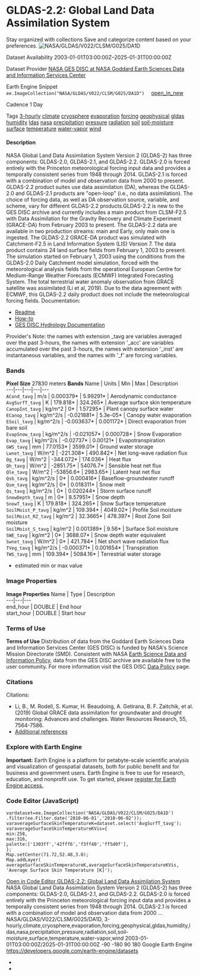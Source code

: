  
#  GLDAS-2.2: Global Land Data Assimilation System 
Stay organized with collections  Save and categorize content based on your preferences. 
![NASA/GLDAS/V022/CLSM/G025/DA1D](https://developers.google.com/earth-engine/datasets/images/NASA/NASA_GLDAS_V022_CLSM_G025_DA1D_sample.png) 

Dataset Availability
    2003-01-01T03:00:00Z–2025-01-31T00:00:00Z 

Dataset Provider
     [ NASA GES DISC at NASA Goddard Earth Sciences Data and Information Services Center ](https://doi.org/10.5067/TXBMLX370XX8) 

Earth Engine Snippet
     `    ee.ImageCollection("NASA/GLDAS/V022/CLSM/G025/DA1D")   ` [ open_in_new ](https://code.earthengine.google.com/?scriptPath=Examples:Datasets/NASA/NASA_GLDAS_V022_CLSM_G025_DA1D) 

Cadence
    1 Day 

Tags
     [3-hourly](https://developers.google.com/earth-engine/datasets/tags/3-hourly) [climate](https://developers.google.com/earth-engine/datasets/tags/climate) [cryosphere](https://developers.google.com/earth-engine/datasets/tags/cryosphere) [evaporation](https://developers.google.com/earth-engine/datasets/tags/evaporation) [forcing](https://developers.google.com/earth-engine/datasets/tags/forcing) [geophysical](https://developers.google.com/earth-engine/datasets/tags/geophysical) [gldas](https://developers.google.com/earth-engine/datasets/tags/gldas) [humidity](https://developers.google.com/earth-engine/datasets/tags/humidity) [ldas](https://developers.google.com/earth-engine/datasets/tags/ldas) [nasa](https://developers.google.com/earth-engine/datasets/tags/nasa) [precipitation](https://developers.google.com/earth-engine/datasets/tags/precipitation) [pressure](https://developers.google.com/earth-engine/datasets/tags/pressure) [radiation](https://developers.google.com/earth-engine/datasets/tags/radiation) [soil](https://developers.google.com/earth-engine/datasets/tags/soil) [soil-moisture](https://developers.google.com/earth-engine/datasets/tags/soil-moisture) [surface](https://developers.google.com/earth-engine/datasets/tags/surface) [temperature](https://developers.google.com/earth-engine/datasets/tags/temperature) [water-vapor](https://developers.google.com/earth-engine/datasets/tags/water-vapor) [wind](https://developers.google.com/earth-engine/datasets/tags/wind)
#### Description
NASA Global Land Data Assimilation System Version 2 (GLDAS-2) has three components: GLDAS-2.0, GLDAS-2.1, and GLDAS-2.2. GLDAS-2.0 is forced entirely with the Princeton meteorological forcing input data and provides a temporally consistent series from 1948 through 2014. GLDAS-2.1 is forced with a combination of model and observation data from 2000 to present. GLDAS-2.2 product suites use data assimilation (DA), whereas the GLDAS-2.0 and GLDAS-2.1 products are "open-loop" (i.e., no data assimilation). The choice of forcing data, as well as DA observation source, variable, and scheme, vary for different GLDAS-2.2 products.GLDAS-2.2 is new to the GES DISC archive and currently includes a main product from CLSM-F2.5 with Data Assimilation for the Gravity Recovery and Climate Experiment (GRACE-DA) from February 2003 to present. The GLDAS-2.2 data are available in two production streams: main and Early, only main one is ingested.
The GLDAS-2.2 GRACE-DA product was simulated with Catchment-F2.5 in Land Information System (LIS) Version 7. The data product contains 24 land surface fields from February 1, 2003 to present.
The simulation started on February 1, 2003 using the conditions from the GLDAS-2.0 Daily Catchment model simulation, forced with the meteorological analysis fields from the operational European Centre for Medium-Range Weather Forecasts (ECMWF) Integrated Forecasting System. The total terrestrial water anomaly observation from GRACE satellite was assimilated (Li et al, 2019). Due to the data agreement with ECMWF, this GLDAS-2.2 daily product does not include the meteorological forcing fields.
Documentation:
  * [Readme](https://hydro1.gesdisc.eosdis.nasa.gov/data/GLDAS/GLDAS_CLSM025_DA1_D.2.2/doc/README_GLDAS2.pdf)
  * [How-to](https://disc.gsfc.nasa.gov/information/howto?tags=hydrology)
  * [GES DISC Hydrology Documentation](https://disc.gsfc.nasa.gov/information/documents?title=Hydrology%20Documentation)


Provider's Note: the names with extension _tavg are variables averaged over the past 3-hours, the names with extension '_acc' are variables accumulated over the past 3-hours, the names with extension '_inst' are instantaneous variables, and the names with '_f' are forcing variables.
### Bands
**Pixel Size** 27830 meters 
**Bands**
Name | Units | Min | Max | Description  
---|---|---|---|---  
`ACond_tavg` | m/s |  0.000379*  |  5.99291*  | Aerodynamic conductance  
`AvgSurfT_tavg` | K |  179.818*  |  324.265*  | Average surface skin temperature  
`CanopInt_tavg` | kg/m^2 |  0*  |  1.57295*  | Plant canopy surface water  
`ECanop_tavg` | kg/m^2/s |  -0.021881*  |  5.3e-05*  | Canopy water evaporation  
`ESoil_tavg` | kg/m^2/s |  -0.003637*  |  0.001172*  | Direct evaporation from bare soil  
`EvapSnow_tavg` | kg/m^2/s |  -0.021057*  |  0.000728*  | Snow Evaporation  
`Evap_tavg` | kg/m^2/s |  -0.02737*  |  0.00121*  | Evapotranspiration  
`GWS_tavg` | mm |  77.0153*  |  3599.01*  | Ground water storage  
`Lwnet_tavg` | W/m^2 |  -221.308*  |  490.842*  | Net long-wave radiation flux  
`Qg_tavg` | W/m^2 |  -344.072*  |  174.036*  | Heat flux  
`Qh_tavg` | W/m^2 |  -2851.75*  |  54076.7*  | Sensible heat net flux  
`Qle_tavg` | W/m^2 |  -53856.6*  |  2983.65*  | Latent heat net flux  
`Qsb_tavg` | kg/m^2/s |  0*  |  0.000416*  | Baseflow-groundwater runoff  
`Qsm_tavg` | kg/m^2/s |  0*  |  0.018311*  | Snow melt  
`Qs_tavg` | kg/m^2/s |  0*  |  0.020244*  | Storm surface runoff  
`SnowDepth_tavg` | m |  0*  |  8.57951*  | Snow depth  
`SnowT_tavg` | K |  179.818*  |  324.265*  | Snow Surface temperature  
`SoilMoist_P_tavg` | kg/m^2 |  109.394*  |  4049.02*  | Profile Soil moisture  
`SoilMoist_RZ_tavg` | kg/m^2 |  32.3665*  |  478.397*  | Root Zone Soil moisture  
`SoilMoist_S_tavg` | kg/m^2 |  0.001389*  |  9.56*  | Surface Soil moisture  
`SWE_tavg` | kg/m^2 |  0*  |  3688.07*  | Snow depth water equivalent  
`Swnet_tavg` | W/m^2 |  0*  |  421.784*  | Net short wave radiation flux  
`TVeg_tavg` | kg/m^2/s |  -0.000371*  |  0.001654*  | Transpiration  
`TWS_tavg` | mm |  109.394*  |  5084.16*  | Terrestrial water storage  
* estimated min or max value 
### Image Properties
**Image Properties**
Name | Type | Description  
---|---|---  
end_hour | DOUBLE | End hour  
start_hour | DOUBLE | Start hour  
### Terms of Use
**Terms of Use**
Distribution of data from the Goddard Earth Sciences Data and Information Services Center (GES DISC) is funded by NASA's Science Mission Directorate (SMD). Consistent with NASA [Earth Science Data and Information Policy](https://www.earthdata.nasa.gov/engage/open-data-services-and-software/data-and-information-policy/), data from the GES DISC archive are available free to the user community. For more information visit the GES DISC [Data Policy](https://disc.sci.gsfc.nasa.gov/citing) page.
### Citations
Citations:
  * Li, B., M. Rodell, S. Kumar, H. Beaudoing, A. Getirana, B. F. Zaitchik, et al. (2019) Global GRACE data assimilation for groundwater and drought monitoring: Advances and challenges. Water Resources Research, 55, 7564-7586.
  * [Additional references](https://ldas.gsfc.nasa.gov/gldas/GLDASpublications.php)


### Explore with Earth Engine
**Important:** Earth Engine is a platform for petabyte-scale scientific analysis and visualization of geospatial datasets, both for public benefit and for business and government users. Earth Engine is free to use for research, education, and nonprofit use. To get started, please [register for Earth Engine access.](https://console.cloud.google.com/earth-engine)
### Code Editor (JavaScript)
```
vardataset=ee.ImageCollection('NASA/GLDAS/V022/CLSM/G025/DA1D')
.filter(ee.Filter.date('2010-06-01','2010-06-02'));
varaverageSurfaceSkinTemperatureK=dataset.select('AvgSurfT_tavg');
varaverageSurfaceSkinTemperatureKVis={
min:258,
max:316,
palette:['1303ff','42fff6','f3ff40','ff5d0f'],
};
Map.setCenter(71.72,52.48,3.0);
Map.addLayer(
averageSurfaceSkinTemperatureK,averageSurfaceSkinTemperatureKVis,
'Average Surface Skin Temperature [K]');
```
[ Open in Code Editor ](https://code.earthengine.google.com/?scriptPath=Examples:Datasets/NASA/NASA_GLDAS_V022_CLSM_G025_DA1D)
[ GLDAS-2.2: Global Land Data Assimilation System ](https://developers.google.com/earth-engine/datasets/catalog/NASA_GLDAS_V022_CLSM_G025_DA1D)
NASA Global Land Data Assimilation System Version 2 (GLDAS-2) has three components: GLDAS-2.0, GLDAS-2.1, and GLDAS-2.2. GLDAS-2.0 is forced entirely with the Princeton meteorological forcing input data and provides a temporally consistent series from 1948 through 2014. GLDAS-2.1 is forced with a combination of model and observation data from 2000 …
NASA/GLDAS/V022/CLSM/G025/DA1D, 3-hourly,climate,cryosphere,evaporation,forcing,geophysical,gldas,humidity,ldas,nasa,precipitation,pressure,radiation,soil,soil-moisture,surface,temperature,water-vapor,wind 
2003-01-01T03:00:00Z/2025-01-31T00:00:00Z
-90 -180 90 180 
Google Earth Engine
https://developers.google.com/earth-engine/datasets
  * [ ](https://doi.org/https://doi.org/10.5067/TXBMLX370XX8)
  * [ ](https://doi.org/https://developers.google.com/earth-engine/datasets/catalog/NASA_GLDAS_V022_CLSM_G025_DA1D)


